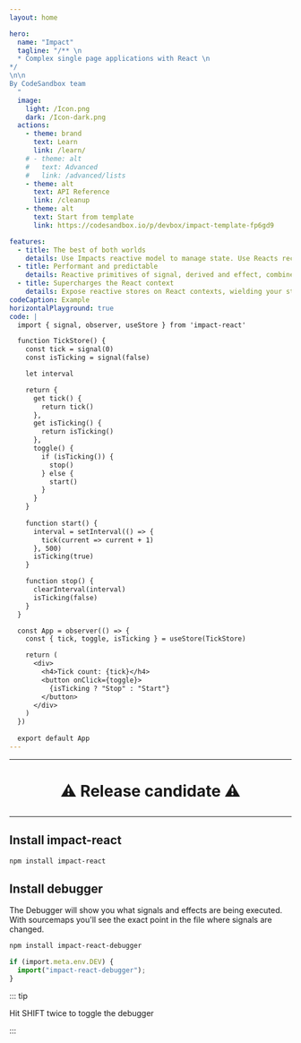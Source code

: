 ```yaml
---
layout: home

hero:
  name: "Impact"
  tagline: "/** \n
  * Complex single page applications with React \n
*/
\n\n
By CodeSandbox team
  "
  image:
    light: /Icon.png
    dark: /Icon-dark.png
  actions:
    - theme: brand
      text: Learn
      link: /learn/
    # - theme: alt
    #   text: Advanced
    #   link: /advanced/lists
    - theme: alt
      text: API Reference
      link: /cleanup
    - theme: alt
      text: Start from template 
      link: https://codesandbox.io/p/devbox/impact-template-fp6gd9

features:
  - title: The best of both worlds
    details: Use Impacts reactive model to manage state. Use Reacts reconciliation model to manage UI.
  - title: Performant and predictable
    details: Reactive primitives of signal, derived and effect, combined with inferred observation in components.
  - title: Supercharges the React context
    details: Expose reactive stores on React contexts, wielding your state management with delight.
codeCaption: Example
horizontalPlayground: true
code: |
  import { signal, observer, useStore } from 'impact-react'

  function TickStore() {
    const tick = signal(0)
    const isTicking = signal(false)

    let interval

    return {
      get tick() {
        return tick()
      },
      get isTicking() {
        return isTicking()
      },
      toggle() {
        if (isTicking()) {
          stop()
        } else {
          start()
        }
      }
    }
    
    function start() {
      interval = setInterval(() => {
        tick(current => current + 1)
      }, 500)
      isTicking(true)
    }

    function stop() {
      clearInterval(interval)
      isTicking(false)
    }
  }

  const App = observer(() => {
    const { tick, toggle, isTicking } = useStore(TickStore)

    return (
      <div>
        <h4>Tick count: {tick}</h4>
        <button onClick={toggle}>
          {isTicking ? "Stop" : "Start"}
        </button>
      </div>
    )
  })
  
  export default App
---
```


<HomeContent>

<hr/>

<h1 align="center">

:warning: Release candidate :warning:

</h1>

<hr/>

<ClientOnly>
  <Playground />
</ClientOnly>

## Install impact-react

```sh
npm install impact-react
```

## Install debugger

The Debugger will show you what signals and effects are being executed. With sourcemaps you'll see the exact point in the file where signals are changed.

```sh
npm install impact-react-debugger
```

```ts
if (import.meta.env.DEV) {
  import("impact-react-debugger");
}
```

::: tip

Hit SHIFT twice to toggle the debugger

:::

</HomeContent>
